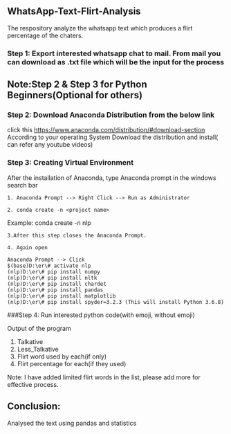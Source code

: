 ## WhatsApp-Text-FIirt-Analysis
The respository analyze the whatsapp text which produces a flirt percentage of the chaters.

### Step 1:  Export interested whatsapp chat to mail. From mail you can download as .txt file which will be the input for the process

## Note:Step 2 &  Step 3 for Python Beginners(Optional for others)

### Step 2: Download Anaconda Distribution from the below link ###

click  this https://www.anaconda.com/distribution/#download-section 
According to your operating System Download the distribution and install( can refer any youtube videos)

### Step 3: Creating Virtual Environment ###

After the installation of Anaconda, type Anaconda prompt in the windows search bar 

    1. Anaconda Prompt --> Right Click --> Run as Administrator 

    2. conda create -n <project name>

Example:
     conda create -n nlp

    3.After this step closes the Anaconda Prompt.

    4. Again open

    Anaconda Prompt --> Click
    $(base)D:\er\# activate nlp
    (nlp)D:\er\# pip install numpy
    (nlp)D:\er\# pip install nltk
    (nlp)D:\er\# pip install chardet
    (nlp)D:\er\# pip install pandas
    (nlp)D:\er\# pip install matplotlib
    (nlp)D:\er\# pip install spyder=3.2.3 (This will install Python 3.6.8)
    
    
###Step 4: Run interested python code(with emoji, without emoji)
 
  Output of the program
  1) Talkative
  2) Less_Talkative
  3) Flirt word used by each(if only)
  4) Flirt percentage for each(if they used)

Note: I have added limited flirt words in the list, please add more for effective process.

## Conclusion:
Analysed the text using pandas and statistics





